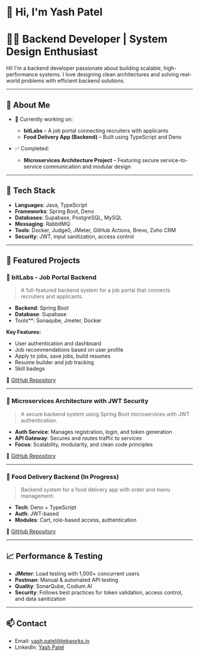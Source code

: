 # 👋 Hi, I'm Yash Patel  
# 👨‍💻 Backend Developer | System Design Enthusiast

Hi! I'm a backend developer passionate about building scalable, high-performance systems. I love designing clean architectures and solving real-world problems with efficient backend solutions.

---

## 🌟 About Me  
- 🔭 Currently working on:
  - **bitLabs** – A job portal connecting recruiters with applicants  
  - **Food Delivery App (Backend)** – Built using TypeScript and Deno  

- ✅ Completed:
  - **Microservices Architecture Project** – Featuring secure service-to-service communication and modular design  

---

## 🚀 Tech Stack

- **Languages**: Java, TypeScript  
- **Frameworks**: Spring Boot, Deno  
- **Databases**: Supabase, PostgreSQL, MySQL  
- **Messaging**: RabbitMQ  
- **Tools**: Docker, Judge0, JMeter, GitHub Actions, Brevo, Zoho CRM  
- **Security**: JWT, input sanitization, access control

---

## 💼 Featured Projects

### 🔹 bitLabs - Job Portal Backend  
> A full-featured backend system for a job portal that connects recruiters and applicants.

- **Backend**: Spring Boot  
- **Database**: Supabase  
- Tools**: Sonaqube, Jmeter, Docker

**Key Features:**
- User authentication and dashboard  
- Job recommendations based on user profile  
- Apply to jobs, save jobs, build resumes  
- Resume builder and job tracking  
- Skill badegs

🔗 [GitHub Repository]([https://github.com/your-username/bitlabs](https://github.com/YashPatel-250702/bitLabs-Application-BE)) 

---

### 🔹 Microservices Architecture with JWT Security  
> A secure backend system using Spring Boot microservices with JWT authentication.

- **Auth Service**: Manages registration, login, and token generation  
- **API Gateway**: Secures and routes traffic to services  
- **Focus**: Scalability, modularity, and clean code principles  

🔗 [GitHub Repository](https://github.com/YashPatel-250702/Microservice-Architecture-Projects) 

---

### 🔹 Food Delivery Backend (In Progress)  
> Backend system for a food delivery app with order and menu management.

- **Tech**: Deno + TypeScript  
- **Auth**: JWT-based  
- **Modules**: Cart, role-based access, authentication  

🔗 [GitHub Repository]([https://github.com/your-username/food-delivery-backend](https://github.com/YashPatel-250702/Food-Delivery-Application)) 

---

## 📈 Performance & Testing

- **JMeter**: Load testing with 1,000+ concurrent users  
- **Postman**: Manual & automated API testing  
- **Quality**: SonarQube, Codium AI  
- **Security**: Follows best practices for token validation, access control, and data sanitization  

---

## 📫 Contact  
- Email: yash.patel@tekworks.in  
- LinkedIn: [Yash Patel](https://www.linkedin.com/in/yash-patel-479250206/)

